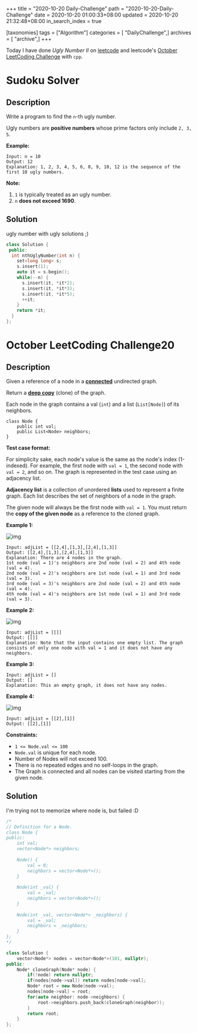 +++
title = "2020-10-20 Daily-Challenge"
path = "2020-10-20-Daily-Challenge"
date = 2020-10-20 01:00:33+08:00
updated = 2020-10-20 21:32:48+08:00
in_search_index = true

[taxonomies]
tags = ["Algorithm"]
categories = [ "DailyChallenge",]
archives = [ "archive",]
+++

Today I have done *Ugly Number II* on [leetcode](https://leetcode.com/problems/ugly-number-ii/) and leetcode's [October LeetCoding Challenge](https://leetcode.com/explore/challenge/card/october-leetcoding-challenge/560/week-3-october-15th-october-21st/3501/) with `cpp`.

<!-- more -->

# Sudoku Solver

## Description

Write a program to find the `n`-th ugly number.

Ugly numbers are **positive numbers** whose prime factors only include `2, 3, 5`. 

**Example:**

```
Input: n = 10
Output: 12
Explanation: 1, 2, 3, 4, 5, 6, 8, 9, 10, 12 is the sequence of the first 10 ugly numbers.
```

**Note:** 

1. `1` is typically treated as an ugly number.
2. `n` **does not exceed 1690**.

## Solution

ugly number with ugly solutions ;)

``` cpp
class Solution {
 public:
  int nthUglyNumber(int n) {
    set<long long> s;
    s.insert(1);
    auto it = s.begin();
    while(--n) {
      s.insert(it, *it*2);
      s.insert(it, *it*3);
      s.insert(it, *it*5);
      ++it;
    }
    return *it;
  }
};
```

# October LeetCoding Challenge20

## Description

Given a reference of a node in a **[connected](https://en.wikipedia.org/wiki/Connectivity_(graph_theory)#Connected_graph)** undirected graph.

Return a [**deep copy**](https://en.wikipedia.org/wiki/Object_copying#Deep_copy) (clone) of the graph.

Each node in the graph contains a val (`int`) and a list (`List[Node]`) of its neighbors.

```
class Node {
    public int val;
    public List<Node> neighbors;
}
```

**Test case format:**

For simplicity sake, each node's value is the same as the node's index (1-indexed). For example, the first node with `val = 1`, the second node with `val = 2`, and so on. The graph is represented in the test case using an adjacency list.

**Adjacency list** is a collection of unordered **lists** used to represent a finite graph. Each list describes the set of neighbors of a node in the graph.

The given node will always be the first node with `val = 1`. You must return the **copy of the given node** as a reference to the cloned graph.

**Example 1:**

![img](https://assets.leetcode.com/uploads/2019/11/04/133_clone_graph_question.png)

```
Input: adjList = [[2,4],[1,3],[2,4],[1,3]]
Output: [[2,4],[1,3],[2,4],[1,3]]
Explanation: There are 4 nodes in the graph.
1st node (val = 1)'s neighbors are 2nd node (val = 2) and 4th node (val = 4).
2nd node (val = 2)'s neighbors are 1st node (val = 1) and 3rd node (val = 3).
3rd node (val = 3)'s neighbors are 2nd node (val = 2) and 4th node (val = 4).
4th node (val = 4)'s neighbors are 1st node (val = 1) and 3rd node (val = 3).
```

**Example 2:**

![img](https://assets.leetcode.com/uploads/2020/01/07/graph.png)

```
Input: adjList = [[]]
Output: [[]]
Explanation: Note that the input contains one empty list. The graph consists of only one node with val = 1 and it does not have any neighbors.
```

**Example 3:**

```
Input: adjList = []
Output: []
Explanation: This an empty graph, it does not have any nodes.
```

**Example 4:**

![img](https://assets.leetcode.com/uploads/2020/01/07/graph-1.png)

```
Input: adjList = [[2],[1]]
Output: [[2],[1]]
```

**Constraints:**

- `1 <= Node.val <= 100`
- `Node.val` is unique for each node.
- Number of Nodes will not exceed 100.
- There is no repeated edges and no self-loops in the graph.
- The Graph is connected and all nodes can be visited starting from the given node.

## Solution

I'm trying not to memorize where node is, but failed :D

``` cpp
/*
// Definition for a Node.
class Node {
public:
    int val;
    vector<Node*> neighbors;
    
    Node() {
        val = 0;
        neighbors = vector<Node*>();
    }
    
    Node(int _val) {
        val = _val;
        neighbors = vector<Node*>();
    }
    
    Node(int _val, vector<Node*> _neighbors) {
        val = _val;
        neighbors = _neighbors;
    }
};
*/

class Solution {
    vector<Node*> nodes = vector<Node*>(101, nullptr);
public:
    Node* cloneGraph(Node* node) {
        if(!node) return nullptr;
        if(nodes[node->val]) return nodes[node->val];
        Node* root = new Node(node->val);
        nodes[node->val] = root;
        for(auto neighbor: node->neighbors) {
            root->neighbors.push_back(cloneGraph(neighbor));
        }
        return root;
    }
};
```
